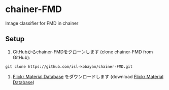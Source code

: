 # chainer-FMD
Image classifier for FMD in chainer

## Setup

1. GitHubからchainer-FMDをクローンします (clone chainer-FMD from GitHub):
```
git clone https://github.com/isl-kobayan/chainer-FMD.git
```

1. [Flickr Material Database](http://people.csail.mit.edu/celiu/CVPR2010/FMD/FMD.zip) をダウンロードします (download [Flickr Material Database](http://people.csail.mit.edu/celiu/CVPR2010/FMD/FMD.zip))
